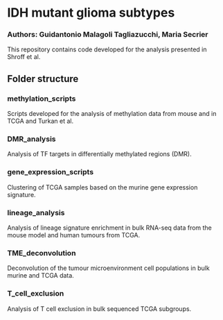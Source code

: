 # IDH mutant glioma subtypes

### Authors: Guidantonio Malagoli Tagliazucchi, Maria Secrier

 This repository contains code developed for the analysis presented in Shroff et al.



## Folder structure

### methylation_scripts
Scripts developed for the analysis of methylation data from mouse and in TCGA and Turkan et al.

### DMR_analysis
Analysis of TF targets in differentially methylated regions (DMR).

### gene_expression_scripts
Clustering of TCGA samples based on the murine gene expression signature.

### lineage_analysis
Analysis of lineage signature enrichment in bulk RNA-seq data from the mouse model and human tumours from TCGA.

### TME_deconvolution
Deconvolution of the tumour microenvironment cell populations in bulk murine and TCGA data.

### T_cell_exclusion
Analysis of T cell exclusion in bulk sequenced TCGA subgroups.

